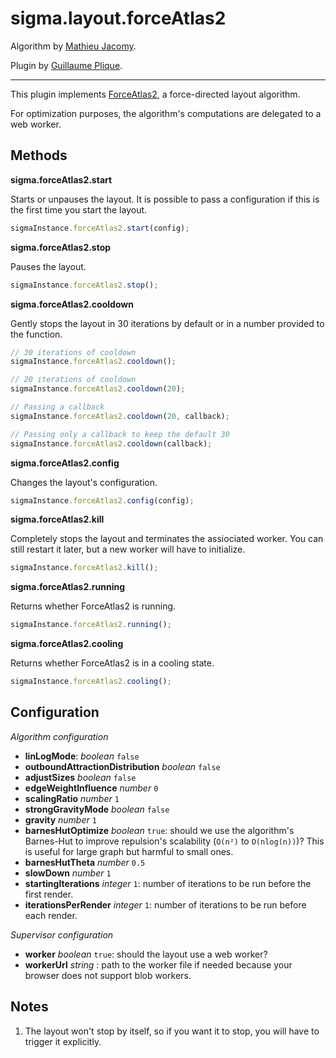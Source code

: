 sigma.layout.forceAtlas2
========================

Algorithm by [Mathieu Jacomy](https://github.com/jacomyma).

Plugin by [Guillaume Plique](https://github.com/Yomguithereal).

---

This plugin implements [ForceAtlas2](http://www.plosone.org/article/info%3Adoi%2F10.1371%2Fjournal.pone.0098679), a force-directed layout algorithm.

For optimization purposes, the algorithm's computations are delegated to a web worker.

## Methods

**sigma.forceAtlas2.start**

Starts or unpauses the layout. It is possible to pass a configuration if this is the first time you start the layout.

```js
sigmaInstance.forceAtlas2.start(config);
```

**sigma.forceAtlas2.stop**

Pauses the layout.

```js
sigmaInstance.forceAtlas2.stop();
```

**sigma.forceAtlas2.cooldown**

Gently stops the layout in 30 iterations by default or in a number provided to the function.

```js
// 30 iterations of cooldown
sigmaInstance.forceAtlas2.cooldown();

// 20 iterations of cooldown
sigmaInstance.forceAtlas2.cooldown(20);

// Passing a callback
sigmaInstance.forceAtlas2.cooldown(20, callback);

// Passing only a callback to keep the default 30
sigmaInstance.forceAtlas2.cooldown(callback);
```

**sigma.forceAtlas2.config**

Changes the layout's configuration.

```js
sigmaInstance.forceAtlas2.config(config);
```

**sigma.forceAtlas2.kill**

Completely stops the layout and terminates the assiociated worker. You can still restart it later, but a new worker will have to initialize.

```js
sigmaInstance.forceAtlas2.kill();
```

**sigma.forceAtlas2.running**

Returns whether ForceAtlas2 is running.

```js
sigmaInstance.forceAtlas2.running();
```

**sigma.forceAtlas2.cooling**

Returns whether ForceAtlas2 is in a cooling state.

```js
sigmaInstance.forceAtlas2.cooling();
```

## Configuration

*Algorithm configuration*

* **linLogMode**: *boolean* `false`
* **outboundAttractionDistribution** *boolean* `false`
* **adjustSizes** *boolean* `false`
* **edgeWeightInfluence** *number* `0`
* **scalingRatio** *number* `1`
* **strongGravityMode** *boolean* `false`
* **gravity** *number* `1`
* **barnesHutOptimize** *boolean* `true`: should we use the algorithm's Barnes-Hut to improve repulsion's scalability (`O(n²)` to `O(nlog(n))`)? This is useful for large graph but harmful to small ones.
* **barnesHutTheta** *number* `0.5`
* **slowDown** *number* `1`
* **startingIterations** *integer* `1`: number of iterations to be run before the first render.
* **iterationsPerRender** *integer* `1`: number of iterations to be run before each render.

*Supervisor configuration*

* **worker** *boolean* `true`: should the layout use a web worker?
* **workerUrl** *string* : path to the worker file if needed because your browser does not support blob workers.

## Notes
1. The layout won't stop by itself, so if you want it to stop, you will have to trigger it explicitly.
